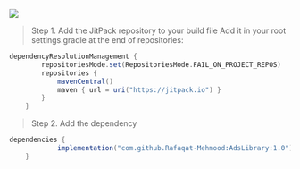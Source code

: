 [![](https://jitpack.io/v/Rafaqat-Mehmood/AdsLibrary.svg)](https://jitpack.io/#Rafaqat-Mehmood/AdsLibrary)

> Step 1. Add the JitPack repository to your build file
Add it in your root settings.gradle at the end of repositories:

```gradle
dependencyResolutionManagement {
		repositoriesMode.set(RepositoriesMode.FAIL_ON_PROJECT_REPOS)
		repositories {
			mavenCentral()
			maven { url = uri("https://jitpack.io") }
		}
	}
```
 > Step 2. Add the dependency
```gradle
dependencies {
	        implementation("com.github.Rafaqat-Mehmood:AdsLibrary:1.0")
	}
```
